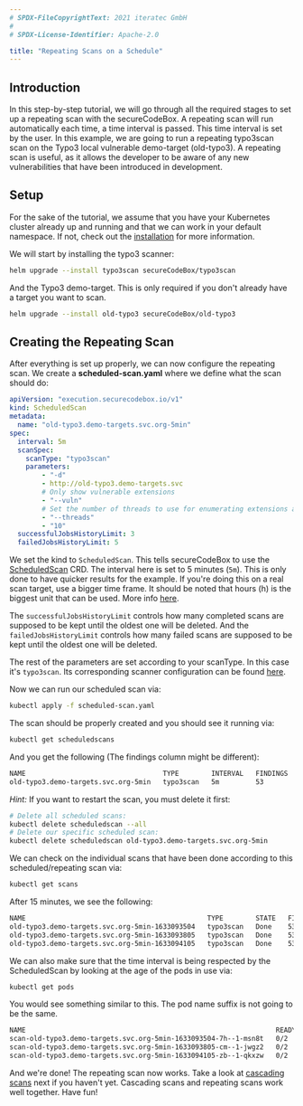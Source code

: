 ```yaml
---
# SPDX-FileCopyrightText: 2021 iteratec GmbH
#
# SPDX-License-Identifier: Apache-2.0

title: "Repeating Scans on a Schedule"
---
```


## Introduction

In this step-by-step tutorial, we will go through all the required stages to set up a repeating scan with the secureCodeBox. A repeating scan will run automatically each time, a time interval is passed. This time interval is set by the user. In this example, we are going to run a repeating typo3scan scan on the Typo3 local vulnerable demo-target (old-typo3). A repeating scan is useful, as it allows the developer to be aware of any new vulnerabilities that have been introduced in development.

## Setup

For the sake of the tutorial, we assume that you have your Kubernetes cluster already up and running and that we can work in your default namespace.
If not, check out the [installation](/docs/getting-started/installation/) for more information.

We will start by installing the typo3 scanner:
```bash
helm upgrade --install typo3scan secureCodeBox/typo3scan
```
And the Typo3 demo-target. This is only required if you don't already have a target you want to scan.

```bash
helm upgrade --install old-typo3 secureCodeBox/old-typo3
```
## Creating the Repeating Scan
After everything is set up properly, we can now configure the repeating scan. 
We create a **scheduled-scan.yaml** where we define what the scan should do:

```yaml title="scheduled-scan.yaml"
apiVersion: "execution.securecodebox.io/v1"
kind: ScheduledScan
metadata:
  name: "old-typo3.demo-targets.svc.org-5min"
spec:
  interval: 5m
  scanSpec:
    scanType: "typo3scan"
    parameters:
        - "-d"
        - http://old-typo3.demo-targets.svc
        # Only show vulnerable extensions
        - "--vuln"
        # Set the number of threads to use for enumerating extensions at 10
        - "--threads"
        - "10"
  successfulJobsHistoryLimit: 3
  failedJobsHistoryLimit: 5
``` 

We set the kind to `ScheduledScan`. This tells secureCodeBox to use the [ScheduledScan](/docs/api/crds/scheduled-scan) CRD. The interval here is set to 5 minutes (`5m`). This is only done to have quicker results for the example. If you're doing this on a real scan target, use a bigger time frame. It should be noted that hours (h) is the biggest unit that can be used. More info [here](/docs/api/crds/scheduled-scan#interval-required).

The `successfulJobsHistoryLimit` controls how many completed scans are supposed to be kept until the oldest one will be deleted. And the `failedJobsHistoryLimit` controls how many failed scans are supposed to be kept until the oldest one will be deleted.

The rest of the parameters are set according to your scanType. In this case it's `typo3scan`. Its corresponding scanner configuration can be found [here](/docs/scanners/typo3scan).

Now we can run our scheduled scan via:
```bash
kubectl apply -f scheduled-scan.yaml
```

The scan should be properly created and you should see it running via:

```bash
kubectl get scheduledscans
```
And you get the following (The findings column might be different): 
```bash
NAME                                  TYPE        INTERVAL   FINDINGS
old-typo3.demo-targets.svc.org-5min   typo3scan   5m         53
```

*Hint:* If you want to restart the scan, you must delete it first:

```bash
# Delete all scheduled scans:
kubectl delete scheduledscan --all
# Delete our specific scheduled scan:
kubectl delete scheduledscan old-typo3.demo-targets.svc.org-5min
```

We can check on the individual scans that have been done according to this scheduled/repeating scan via:

```bash
kubectl get scans
```

After 15 minutes, we see the following:

```bash
NAME                                             TYPE        STATE   FINDINGS
old-typo3.demo-targets.svc.org-5min-1633093504   typo3scan   Done    53
old-typo3.demo-targets.svc.org-5min-1633093805   typo3scan   Done    53
old-typo3.demo-targets.svc.org-5min-1633094105   typo3scan   Done    53
```

We can also make sure that the time interval is being respected by the ScheduledScan by looking at the age of the pods in use via:

```bash
kubectl get pods
```
You would see something similar to this. The pod name suffix is not going to be the same.

```bash
NAME                                                              READY   STATUS      RESTARTS   AGE
scan-old-typo3.demo-targets.svc.org-5min-1633093504-7h--1-msn8t   0/2     Completed   0          12m
scan-old-typo3.demo-targets.svc.org-5min-1633093805-cm--1-jwgz2   0/2     Completed   0          7m40s
scan-old-typo3.demo-targets.svc.org-5min-1633094105-zb--1-qkxzw   0/2     Completed   0          2m40s
```

And we're done! The repeating scan now works. Take a look at [cascading scans](/docs/how-tos/scanning-networks) next if you haven't yet. Cascading scans and repeating scans work well together. Have fun!